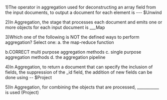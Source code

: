 1)The operator in aggregation used for deconstructing an array field from the input documents, to output a document for each element is --- $Unwind

2)In Aggregation, the stage that processes each document and emits one or more objects for each input document is ___Map

3)Which one of the following is NOT the defined ways to perform aggregation?
Select one:
a.
the map-reduce function

b.CORRECT
multi purpose aggregation methods
c.
single purpose aggregation methods
d.
the aggregation pipeline

4)In Aggregation, to return a document that can specify the inclusion of fields, the suppression of the _id field, the addition of new fields can be done using -- $Project

5)In Aggregation, for combining the objects that are processed, ___________ is used (Project)

